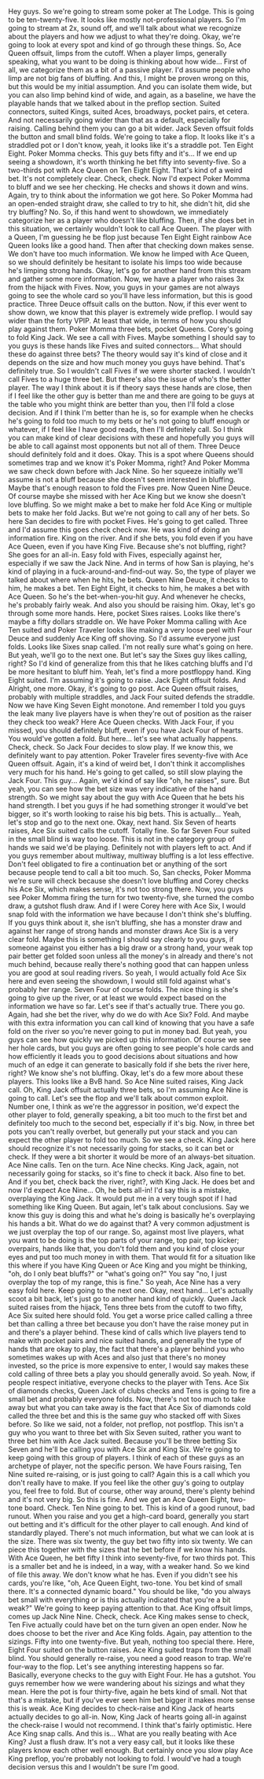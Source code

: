 

Hey guys. So we're going to
stream some poker at The Lodge. This is going to be ten-twenty-five.
It looks like mostly
not-professional players. So I'm
going to stream at 2x, sound off, and we'll talk about what we
recognize about the players and how
we adjust to what they're doing. Okay, we're going to look at every spot
and kind of go through these things.
So, Ace Queen offsuit, limps from
the cutoff. When a player limps, generally speaking, what you want to be doing is thinking
about how wide... First of all,
we categorize them as a
bit of a passive player. I'd assume people who limp are not
big fans of bluffing. And this,
I might be proven wrong on this, but this would be my initial assumption. And you can isolate them wide, but
you can also limp behind kind of wide,
and again, as a baseline, we have the playable hands that we
talked about in the preflop section. Suited connectors, suited Kings,
suited Aces, broadways, pocket pairs,
et cetera. And not necessarily
going wider than that as a default, especially for raising. Calling
behind them you can go a bit wider.
Jack Seven offsuit folds the
button and small blind folds. We're going to take a flop. It looks like
it's a straddled pot or I don't know,
yeah, it looks like it's a
straddle pot. Ten Eight Eight. Poker Momma checks. This guy bets fifty and it's... If we end up seeing a showdown,
it's worth thinking he bet
fifty into seventy-five. So a two-thirds pot with Ace Queen
on Ten Eight Eight. That's kind of
a weird bet. It's not completely clear. Check, check. Now I'd expect Poker
Momma to bluff and we see her checking.
He checks and shows it
down and wins. Again, try to think about the information we got
here. So Poker Momma had an open-ended
straight draw, she called to try to hit,
she didn't hit, did she try bluffing? No. So, if this hand went to showdown,
we immediately categorize her as a
player who doesn't like bluffing. Then, if she does bet in this situation, we
certainly wouldn't look to call Ace Queen.
The player with a Queen, I'm guessing he be flop just because
Ten Eight Eight rainbow Ace Queen looks like a good hand. Then after
that checking down makes sense.
We don't have too much information.
We know he limped with Ace Queen, so we should definitely be hesitant
to isolate his limps too wide
because he's limping strong hands. Okay, let's go for another hand from this
stream and gather some more information. Now, we have a player who raises
3x from the hijack with Fives. Now,
you guys in your games are not always
going to see the whole card so you'll have less information, but this is good practice. Three Deuce
offsuit calls on the button. Now,
if this ever went to show down, we know that this player
is extremely wide preflop. I would say wider than the forty
VPIP. At least that wide, in terms of how you should play
against them. Poker Momma three bets, pocket Queens. Corey's
going to fold King Jack.
We see a call with Fives. Maybe something I should say to you guys
is these hands like Fives and suited
connectors... What should
these do against three bets? The theory would say it's kind of close
and it depends on the size and how much
money you guys have behind.
That's definitely true. So I wouldn't call Fives
if we were shorter stacked. I wouldn't call Fives to a huge three bet.
But there's also the issue
of who's the better player. The way I think about it is if
theory says these hands are close,
then if I feel like the other guy is
better than me and there are going to be guys at the table who you might
think are better than you,
then I'll fold a close decision. And
if I think I'm better than he is, so for example when he checks he's going
to fold too much to my bets or he's
not going to bluff enough or whatever,
if I feel like I have good reads, then I'll definitely call. So I think
you can make kind of clear decisions with
these and hopefully you guys will be able
to call against most opponents but not all of them. Three Deuce should definitely
fold and it does. Okay.
This is a spot where Queens should
sometimes trap and we know it's Poker Momma, right? And Poker Momma we
saw check down before with Jack Nine.
So her squeeze initially we'll assume
is not a bluff because she doesn't seem interested in bluffing. Maybe that's
enough reason to fold the Fives pre.
Now Queen Nine Deuce. Of course maybe she missed with
her Ace King but we know she doesn't love bluffing. So we might make a bet to make her fold
Ace King or multiple bets to make her
fold Jacks. But we're not
going to call any of her bets. So here San decides to
fire with pocket Fives. He's going to get called.
Three and I'd assume this goes check
check now. He was kind of doing an information fire. King on
the river. And if she bets,
you fold even if you have Ace
Queen, even if you have King Five. Because she's not bluffing, right? She goes for an all-in. Easy fold
with Fives, especially against her,
especially if we saw the Jack Nine.
And in terms of how San is playing, he's kind of playing in a
fuck-around-and-find-out way. So,
the type of player we talked
about where when he hits, he bets. Queen Nine Deuce, it checks to him,
he makes a bet. Ten Eight Eight,
it checks to him, he makes
a bet with Ace Queen. So he's the bet-when-you-hit
guy. And whenever he checks, he's probably fairly weak. And
also you should be raising him.
Okay, let's go through some more hands. Here, pocket Sixes raises. Looks like there's maybe a
fifty dollars straddle on. We have Poker Momma calling
with Ace Ten suited and Poker
Traveler looks like making a very loose
peel with Four Deuce and suddenly Ace King off shoving. So I'd
assume everyone just folds.
Looks like Sixes snap called. I'm not really sure what's going on
here. But yeah, we'll go to the next one.
But let's say the Sixes guy likes calling, right? So I'd kind of generalize from this
that he likes catching bluffs and I'd be
more hesitant to bluff him. Yeah, let's find a more postfloppy
hand. King Eight suited. I'm assuming it's going to raise.
Jack Eight offsuit folds. And Alright, one more. Okay, it's going to go post.
Ace Queen offsuit raises, probably with multiple straddles, and
Jack Four suited defends the straddle.
Now we have King Seven Eight monotone. And remember I told you guys the leak
many live players have is when they're out
of position as the raiser they
check too weak? Here Ace Queen checks. With Jack Four, if you
missed, you should definitely bluff,
even if you have Jack Four of hearts.
You would've gotten a fold. But here... let's see what actually
happens. Check, check.
So Jack Four decides to
slow play. If we know this, we definitely want to pay attention. Poker Traveler fires seventy-five
with Ace Queen offsuit.
Again, it's a kind of weird bet, I don't think it accomplishes
very much for his hand. He's going to get
called, so still slow playing
the Jack Four. This guy... Again, we'd kind of say like "oh,
he raises", sure. But yeah,
you can see how the bet size was
very indicative of the hand strength. So we might say about the guy with
Ace Queen that he bets his hand
strength. I bet you guys if he had
something stronger it would've bet bigger, so it's worth looking to
raise his big bets. This is
actually... Yeah, let's
stop and go to the next one. Okay, next hand. Six
Seven of hearts raises, Ace Six suited calls the
cutoff. Totally fine.
So far Seven Four suited in the
small blind is way too loose. This is not in the category group
of hands we said we'd be playing.
Definitely not with players left to act. And if you guys remember about multiway, multiway bluffing is a lot less effective.
Don't feel obligated to
fire a continuation bet or
anything of the sort because people tend to call a bit
too much. So, San checks,
Poker Momma we're sure will check because
she doesn't love bluffing and Corey checks his Ace Six, which makes
sense, it's not too strong there. Now,
you guys see Poker Momma firing
the turn for two twenty-five, she turned the combo draw, a gutshot flush draw.
And if I were Corey here with Ace Six,
I would snap fold with the information
we have because I don't think she's bluffing. If you guys think
about it, she isn't bluffing,
she has a monster draw and against her
range of strong hands and monster draws Ace Six is a very clear fold.
Maybe this is something I
should say clearly to you guys, if someone against you either
has a big draw or a strong hand,
your weak top pair better get folded
soon unless all the money's in already and there's not much behind, because really there's nothing good that
can happen unless you are good at soul
reading rivers. So yeah, I would actually fold Ace Six
here and even seeing the showdown, I would still fold against
what's probably her range.
Seven Four of course folds. The nice thing is she's
going to give up the river, or at least we would expect based
on the information we have so far.
Let's see if that's actually
true. There you go. Again, had she bet the river, why
do we do with Ace Six? Fold.
And maybe with this extra information
you can call kind of knowing that you have a safe fold on the river so
you're never going to put in money bad.
But yeah, you guys can see how
quickly we picked up this information. Of course we see her hole cards, but you guys are often going to see
people's hole cards and how efficiently it
leads you to good decisions about
situations and how much of an edge it can generate to basically fold if
she bets the river here, right?
We know she's not bluffing. Okay, let's do a few more about these players. This looks like a BvB hand. So Ace
Nine suited raises, King Jack call. Oh,
King Jack offsuit actually three bets, so I'm assuming Ace Nine is going to call. Let's see the flop and we'll
talk about common exploit.
Number one, I think as we're
the aggressor in position, we'd expect the other player
to fold, generally speaking, a bit too much to the first bet
and definitely too much to the
second bet, especially if it's big. Now, in three bet pots you
can't really overbet, but generally put your stack and you
can expect the other player to fold too
much. So we see a check. King Jack here should recognize
it's not necessarily going for stacks, so it can bet or check.
If they were a bit shorter it would be more of an
always-bet situation. Ace Nine calls. Ten on the turn.
Ace Nine checks. King Jack, again,
not necessarily going for stacks,
so it's fine to check it back. Also fine to bet. And if you bet, check back the river,
right?, with King Jack.
He does bet and now I'd expect
Ace Nine... Oh, he bets all-in! I'd say this is a mistake,
overplaying the King Jack.
It would put me in a very tough spot
if I had something like King Queen. But again, let's talk about conclusions.
Say we know this guy is doing this
and what he's doing is basically he's overplaying his hands a bit.
What do we do against that?
A very common adjustment
is we just overplay the top of our range. So, against
most live players, what you want to be doing is
the top parts of your range,
top pair, top kicker;
overpairs, hands like that, you don't fold them and you kind of
close your eyes and put too much money in
with them. That would fit for a situation like
this where if you have King Queen or Ace King and you might be thinking, "oh,
do I only beat bluffs?" or
"what's going on?" You say "no, I just overplay the top of my
range, this is fine." So yeah,
Ace Nine has a very easy fold here. Keep going to the next one. Okay, next hand... Let's
actually scoot a bit back,
let's just go to another
hand kind of quickly. Queen Jack suited raises from the hijack, Tens three bets from
the cutoff to two fifty,
Ace Six suited here should fold. You get a worse price called calling
a three bet than calling a three bet
because you don't have the raise money
put in and there's a player behind. These kind of calls which live players
tend to make with pocket pairs and nice
suited hands, and generally the
type of hands that are okay to play, the fact that there's a player behind
you who sometimes wakes up with Aces and
also just that there's no money invested, so the price is more expensive to enter, I would say makes these cold calling
of three bets a play you should
generally avoid. So yeah. Now,
if people respect initiative, everyone checks to the player with
Tens. Ace Six of diamonds checks, Queen Jack of clubs checks and Tens
is going to fire a small bet and
probably everyone folds. Now, there's not too much to take away but
what you can take away is the fact that
Ace Six of diamonds cold called the
three bet and this is the same guy who stacked off with Sixes before.
So like we said, not a folder,
not preflop, not postflop. This isn't a guy who you want to
three bet with Six Seven suited, rather you want to three bet
him with Ace Jack suited.
Because you'll be three betting Six Seven
and he'll be calling you with Ace Six and King Six. We're going to keep
going with this group of players. I
think of each of these guys
as an archetype of player,
not the specific person. We have Fours raising, Ten Nine suited
re-raising, or is just going to call?
Again this is a call which
you don't really have to make. If you feel like the other guy's
going to outplay you, feel free to fold.
But of course, other way around, there's
plenty behind and it's not very big. So this is fine. And we
get an Ace Queen Eight,
two-tone board. Check.
Ten Nine going to bet. This is kind of a good runout, bad runout. When you raise and you
get a high-card board,
generally you start out betting and it's
difficult for the other player to call enough. And kind of standardly
played. There's not much information,
but what we can look at is the size. There was six twenty, the guy bet two fifty into six twenty.
We can piece this together with
the sizes that he bet before if we know his hands.
With Ace Queen, he bet fifty I think into
seventy-five, for two thirds pot. This is a smaller bet and
he is indeed, in a way, with a weaker hand. So we kind of file
this away. We don't know what he has.
Even if you didn't see his cards, you're
like, "oh, Ace Queen Eight, two-tone. You bet kind of small there. It's a connected dynamic
board." You should be like,
"do you always bet small with everything
or is this actually indicated that you're a bit weak?" We're going
to keep paying attention to that.
Ace King offsuit limps, comes
up Jack Nine Nine. Check, check. Ace King makes sense to check, Ten Five actually could have bet
on the turn given an open ender.
Now he does choose to bet the
river and Ace King folds. Again, pay attention to the sizings. Fifty
into one twenty-five. But yeah,
nothing too special there. Here, Eight Four suited on the button raises. Ace
King suited traps from the small blind. You should generally re-raise,
you need a good reason to trap.
We're four-way to the flop. Let's see anything
interesting happens so far. Basically, everyone checks to the guy
with Eight Four. He has a gutshot.
You guys remember how we were
wandering about his sizings and what they mean. Here the pot is four thirty-five, again he bets kind of
small. Not that that's a mistake,
but if you've ever seen him bet bigger
it makes more sense this is weak. Ace King decides to check-raise and King
Jack of hearts actually decides to go
all-in. Now, King Jack of hearts going all-in
against the check-raise I would not recommend. I think
that's fairly optimistic. Here Ace King snap calls. And this is...
What are you really beating with
Ace King? Just a flush draw. It's not a very easy call, but it looks like these players
know each other well enough.
But certainly once you
slow play Ace King preflop, you're probably not looking to fold. I would've had a tough decision versus
this and I wouldn't be sure I'm good.